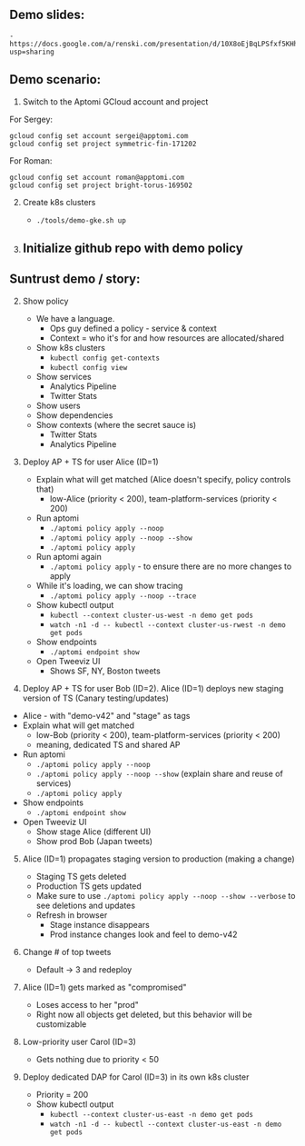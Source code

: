 ## Demo slides:
    - https://docs.google.com/a/renski.com/presentation/d/10X8oEjBqLPSfxf5KHhg8n_tBtYa7bAERHkZZiynjwyc/edit?usp=sharing

## Demo scenario:

1. Switch to the Aptomi GCloud account and project

For Sergey:
```shell
gcloud config set account sergei@apptomi.com
gcloud config set project symmetric-fin-171202
```

For Roman:
```shell
gcloud config set account roman@apptomi.com
gcloud config set project bright-torus-169502
```

2. Create k8s clusters
    - `./tools/demo-gke.sh up`

3. Initialize github repo with demo policy
    -


## Suntrust demo / story:

2. Show policy
   - We have a language.
      - Ops guy defined a policy - service & context
      - Context = who it's for and how resources are allocated/shared
   - Show k8s clusters
      - `kubectl config get-contexts`
      - `kubectl config view`
   - Show services
      - Analytics Pipeline
      - Twitter Stats
   - Show users
   - Show dependencies
   - Show contexts (where the secret sauce is)
      - Twitter Stats
      - Analytics Pipeline

3. Deploy AP + TS for user Alice (ID=1)
   - Explain what will get matched (Alice doesn't specify, policy controls that)
     - low-Alice (priority < 200), team-platform-services (priority < 200)
   - Run aptomi
     - `./aptomi policy apply --noop`
     - `./aptomi policy apply --noop --show`
     - `./aptomi policy apply`
   - Run aptomi again
     - `./aptomi policy apply` - to ensure there are no more changes to apply
   - While it's loading, we can show tracing
     - `./aptomi policy apply --noop --trace`
   - Show kubectl output
     - `kubectl --context cluster-us-west -n demo get pods`
     - `watch -n1 -d -- kubectl --context cluster-us-rwest -n demo get pods`
   - Show endpoints
     - `./aptomi endpoint show`
   - Open Tweeviz UI
     - Shows SF, NY, Boston tweets

4. Deploy AP + TS for user Bob (ID=2). Alice (ID=1) deploys new staging version of TS (Canary testing/updates)
  - Alice - with "demo-v42" and "stage" as tags
  - Explain what will get matched
     - low-Bob (priority < 200), team-platform-services (priority < 200)
     - meaning, dedicated TS and shared AP
   - Run aptomi
     - `./aptomi policy apply --noop`
     - `./aptomi policy apply --noop --show` (explain share and reuse of services)
     - `./aptomi policy apply`
   - Show endpoints
     - `./aptomi endpoint show`
   - Open Tweeviz UI
     - Show stage Alice (different UI)
     - Show prod Bob (Japan tweets)

5. Alice (ID=1) propagates staging version to production (making a change)
   - Staging TS gets deleted
   - Production TS gets updated
   - Make sure to use `./aptomi policy apply --noop --show --verbose` to see deletions and updates
   - Refresh in browser
     - Stage instance disappears
     - Prod instance changes look and feel to demo-v42

6. Change # of top tweets
   - Default -> 3 and redeploy

7. Alice (ID=1) gets marked as "compromised"
   - Loses access to her "prod"
   - Right now all objects get deleted, but this behavior will be customizable

8. Low-priority user Carol (ID=3)
   - Gets nothing due to priority < 50

9. Deploy dedicated DAP for Carol (ID=3) in its own k8s cluster
   - Priority = 200
   - Show kubectl output
     - `kubectl --context cluster-us-east -n demo get pods`
     - `watch -n1 -d -- kubectl --context cluster-us-east -n demo get pods`
